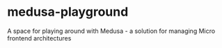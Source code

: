 # medusa-playground
A space for playing around with Medusa - a solution for managing Micro frontend architectures
